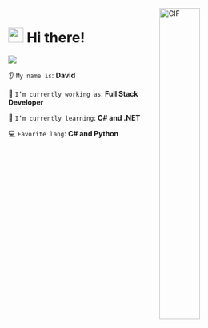 <!--World Gif-->
<div>
  <img align="right" width="40%" alt="GIF" src="https://i.giphy.com/U4FkC2VqpeNRHjTDQ5.webp">
</div>

<!--Header Name-->
# <img src="https://emojis.slackmojis.com/emojis/images/1705794630/87797/wave.png?1705794630" width="30"/> Hi there!


<p><img src="https://komarev.com/ghpvc/?username=davidalmaz&color=blue"/></p>

<div>

👂 `My name is`: **David**

🔭 `I’m currently working as`: **Full Stack Developer**

🌱 `I’m currently learning`: **C# and .NET**

💻 `Favorite lang`: **C# and Python**

</div>
